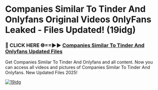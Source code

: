 # Companies Similar To Tinder And Onlyfans Original Videos 0nlyFans Leaked - Files Updated! (19idg)

<h3>🔴 CLICK HERE 🌐==►► <a href="https://tinyurl.com/x26r9saj" rel="nofollow">Companies Similar To Tinder And Onlyfans Updated Files</a></h3>

Get Companies Similar To Tinder And Onlyfans and all content. Now you can access all videos and pictures of Companies Similar To Tinder And Onlyfans. New Updated Files 2025!

[![19idg](https://i.imgur.com/LkgZPqh.gif)](https://tinyurl.com/x26r9saj)
